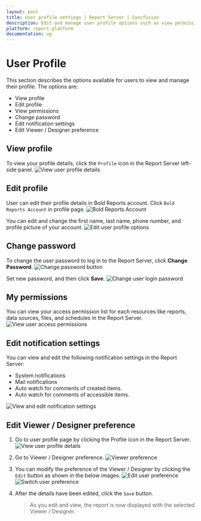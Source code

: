 ```yaml
---
layout: post
title: User profile settings | Report Server | Syncfusion
description: Edit and manage user profile options such as view permissions, change password, and edit profile or notification settings.
platform: report-platform
documentation: ug
---
```


# User Profile

This section describes the options available for users to view and manage their profile. The options are:

* View profile
* Edit profile
* View permissions
* Change password
* Edit notification settings
* Edit Viewer / Designer preference

## View profile

To view your profile details, click the `Profile` icon in the Report Server left-side panel.
![View user profile details](/static/assets/on-premise/images/user-profile/view-user-profile.png)

## Edit profile

User can edit their profile details in Bold Reports account. Click `Bold Reports Account` in profile page.
![Bold Reports Account](/static/assets/on-premise/images/user-profile/bold-reports-account.png)

You can edit and change the first name, last name, phone number, and profile picture of your account.
![Edit user profile options](/static/assets/on-premise/images/user-profile/edit-user-profile.png)

## Change password

To change the user password to log in to the Report Server, click **Change Password**.
![Change password button](/static/assets/on-premise/images/user-profile/change-password-button.png)

Set new password, and then click **Save**.
![Change user login password](/static/assets/on-premise/images/user-profile/edit-user-password.png)

## My permissions

You can view your access permission list for each resources like reports, data sources, files, and schedules in the Report Server.
![View user access permissions](/static/assets/on-premise/images/user-profile/view-permission.png)

## Edit notification settings

You can view and edit the following notification settings in the Report Server:

* System notifications
* Mail notifications
* Auto watch for comments of created items.
* Auto watch for comments of accessible items.

![View and edit notification settings](/static/assets/on-premise/images/user-profile/edit-notification-settings.png)

## Edit Viewer / Designer preference

1. Go to user profile page by clicking the Profile icon in the Report Server.   
    ![View user profile details](/static/assets/on-premise/images/user-profile/view-user-profile.png)

2. Go to Viewer / Designer preference.
    ![Viewer preference](/static/assets/on-premise/images/user-profile/user-preference.png)

3. You can modify the preference of the Viewer / Designer by clicking the `Edit` button as shown in the below images.
    ![Edit user preference](/static/assets/on-premise/images/user-profile/edit-preference.png)
    ![Switch user preference](/static/assets/on-premise/images/user-profile/switch-viewer.png)
    
4. After the details have been edited, click the `Save` button.
    > As you edit and view, the report is now displayed with the selected Viewer / Designer.